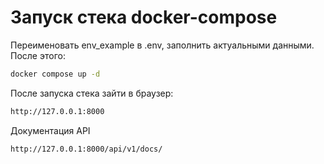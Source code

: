 # Запуск стека docker-compose
Переименовать env_example в .env, заполнить актуальными данными. После этого:

```sh
docker compose up -d
```
После запуска стека зайти в браузер:
```sh
http://127.0.0.1:8000
```
Документация API
```sh
http://127.0.0.1:8000/api/v1/docs/
```